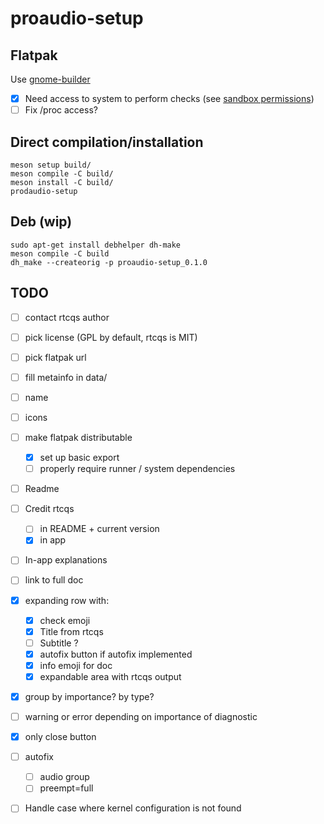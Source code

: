 # proaudio-setup

## Flatpak

Use [gnome-builder](https://flathub.org/apps/org.gnome.Builder)

- [x] Need access to system to perform checks (see [sandbox permissions](https://docs.flatpak.org/en/latest/sandbox-permissions.html))
- [ ] Fix /proc access?

## Direct compilation/installation

```
meson setup build/
meson compile -C build/
meson install -C build/
prodaudio-setup
```

## Deb (wip)

```
sudo apt-get install debhelper dh-make
meson compile -C build
dh_make --createorig -p proaudio-setup_0.1.0
```

## TODO
- [ ] contact rtcqs author

- [ ] pick license (GPL by default, rtcqs is MIT)
- [ ] pick flatpak url
- [ ] fill metainfo in data/
- [ ] name
- [ ] icons
- [ ] make flatpak distributable
    - [x] set up basic export
    - [ ] properly require runner / system dependencies

- [ ] Readme
- [ ] Credit rtcqs
    - [ ] in README + current version
    - [x] in app

- [ ] In-app explanations
- [ ] link to full doc
- [x] expanding row with:
    - [x] check emoji
    - [x] Title from rtcqs
    - [ ] Subtitle ?
    - [x] autofix button if autofix implemented
    - [x] info emoji for doc
    - [x] expandable area with rtcqs output
- [x] group by importance? by type?
- [ ] warning or error depending on importance of diagnostic
- [x] only close button
- [ ] autofix
    - [ ] audio group
    - [ ] preempt=full

- [ ] Handle case where kernel configuration is not found
